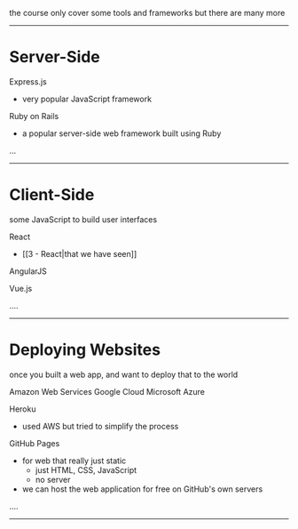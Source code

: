 the course only cover some tools and frameworks
but there are many more
___

# Server-Side

Express.js
* very popular JavaScript framework

Ruby on Rails
* a popular server-side web framework built using Ruby

...
___

# Client-Side
some JavaScript to build user interfaces

React
* [[3 - React|that we have seen]]

AngularJS

Vue.js

....
___

# Deploying Websites
once you built a web app, and want to deploy that to the world

Amazon Web Services
Google Cloud
Microsoft Azure

Heroku
* used AWS but tried to simplify the process

GitHub Pages
* for web that really just static
	* just HTML, CSS, JavaScript
	* no server
* we can host the web application for free on GitHub's own servers

....
___
